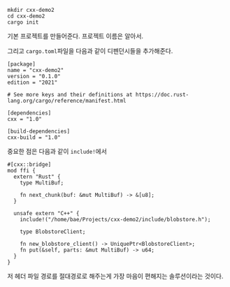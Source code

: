 ```
mkdir cxx-demo2
cd cxx-demo2
cargo init
```
기본 프로젝트를 만들어준다. 프로젝트 이름은 알아서.

그리고 `cargo.toml`파일을 다음과 같이 디펜던시들을 추가해준다.
```
[package]
name = "cxx-demo2"
version = "0.1.0"
edition = "2021"

# See more keys and their definitions at https://doc.rust-lang.org/cargo/reference/manifest.html

[dependencies]
cxx = "1.0"

[build-dependencies]
cxx-build = "1.0"
```
중요한 점은 다음과 같이 `include!`에서
```
#[cxx::bridge]
mod ffi {
  extern "Rust" {
    type MultiBuf;

    fn next_chunk(buf: &mut MultiBuf) -> &[u8];
  }

  unsafe extern "C++" {
    include!("/home/bae/Projects/cxx-demo2/include/blobstore.h");

    type BlobstoreClient;

    fn new_blobstore_client() -> UniquePtr<BlobstoreClient>;
    fn put(&self, parts: &mut MultiBuf) -> u64;
  }
}
```
저 헤더 파일 경로를 절대경로로 해주는게 가장 마음이 편해지는 솔루션이라는 것이다.